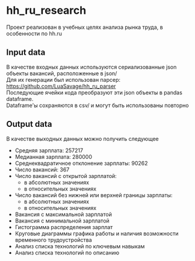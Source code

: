 # hh_ru_research
Проект реализован в учебных целях анализа рынка труда, в особенности по hh.ru

## Input data
В качестве входных данных используются сериализованные json объекты вакансий, расположенные в json/  
Для их генерации был использован парсер: https://github.com/LuaSavage/hh_ru_parser  
Последующие ячейки кода преобразуют эти json объекты в pandas dataframe.  
Dataframe'ы сохраняются в csv/ и могут быть использованы повторно  

## Output data
В качестве выходных данных можно получить следующее
* Средняя зарплата:  257217
* Медианная зарплата:  280000
* Среднеквадратичное отклонение зарплаты:  90262
* Число вакансий:  367
* Число вакансий с открытой зарплатой:
    + в абсолютных значениях
    + в относительных значениях  
* Число вакансий без нижней или верхней границы зарплаты:
    + в абсолютных значениях
    + в относительных значениях      
* Вакансия с максимальной зарплатой
* Вакансия с минимальной зарплатой
* Гистограмма распределения зарплат 
* Круговые диаграммы графика работы и наличия возможности временного трудоустройства
* Анализ списка технологий по ключевым навыкам
* Анализ списка технологий по описанию
